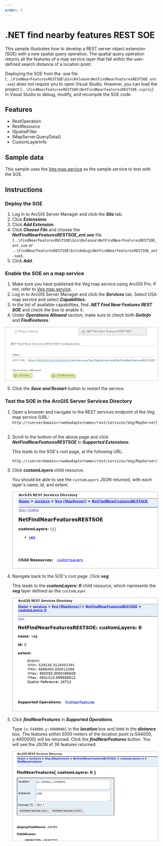 ```yaml
---
order: 5
---
```


# .NET find nearby features REST SOE
This sample illustrates how to develop a REST server object extension (SOE) with a new spatial query operation. The spatial query operation returns all the features of a map service layer that fall within the user-defined search distance of a location point.

Deploying the SOE from the .soe file (`..\FindNearFeaturesRESTSOE\bin\Release\NetFindNearFeaturesRESTSOE_ent.soe`) does not require you to open Visual Studio. However, you can load the project (`..\FindNearFeaturesRESTSOE\NetFindNearFeaturesRESTSOE.csproj`) in Visual Studio to debug, modify, and recompile the SOE code.


## Features
  * RestOperation
  * RestResource
  * ISpatialFilter
  * IMapServer.QueryData()
  * CustomLayerInfo


## Sample data
This sample uses the [Veg map service](../../../ReadMe.md#2-veg-service) as the sample service to test with the SOE.


## Instructions

### Deploy the SOE

1. Log in to ArcGIS Server Manager and click the ***Site*** tab.
2. Click ***Extensions***.
3. Click ***Add Extension***.
4. Click ***Choose File*** and choose the ***NetFindNearFeaturesRESTSOE_ent.soe*** file (`..\FindNearFeaturesRESTSOE\bin\Release\NetFindNearFeaturesRESTSOE_ent.soe` or `..\FindNearFeaturesRESTSOE\bin\Debug\NetFindNearFeaturesRESTSOE_ent.soe`).
5. Click ***Add***.

### Enable the SOE on a map service

1. Make sure you have published the Veg map service using ArcGIS Pro. If not, refer to [Veg map service](../../../ReadMe.md#2-veg-service).
2. Log in to ArcGIS Server Manager and click the ***Services*** tab. Select USA map service and select ***Capabilities***.
3. In the list of available capabilities, find ***.NET Find Near Features REST SOE*** and check the box to enable it.
4. Under ***Operations Allowed*** section, make sure to check both ***GetInfo*** and ***FindFeatures***.

![](../../../../images/netsp/NetFindRest1.png "Find near features REST SOE sample")

5. Click the ***Save and Restart*** button to restart the service.

### Test the SOE in the ArcGIS Server Services Directory

1. Open a browser and navigate to the REST services endpoint of the Veg map service (URL: `http://<serverdomain>/<webadaptorname>/rest/services/Veg/MapServer`).
2. Scroll to the bottom of the above page and click ***NetFindNearFeaturesRESTSOE*** in ***Supported Extensions***. 
   
   This leads to the SOE's root page, at the following URL:

   ```
   http://<serverdomain>/<webadaptorname>/rest/services/Veg/MapServer/exts/NetFindNearFeaturesRESTSOE
   ```
3. Click ***customLayers*** child resource. 

   You should be able to see the `customLayers` JSON returned, with each layer's name, id, and extent.
   
   ![](../../../../images/netsp/NetFindRest2.png "Find near features REST SOE sample")
   
4. Navigate back to the SOE's root page. Click ***veg***. 
 
   This leads to the ***customLayers: 0*** child resource, which represents the ***veg*** layer defined as the `customLayer`.

   ![](../../../../images/netsp/NetFindRest3.png "Find near features REST SOE sample")

5. Click ***findNearFeatures*** in ***Supported Operations***. 

   Type `{x:544000,y:4900000}` in the ***location*** box and `5000` in the ***distance*** box. The features within 5000 meters of the location point (x:544000, y:4900000) will be returned. Click the ***findNearFeatures*** button. You will see the JSON of 38 features returned.

   ![](../../../../images/netsp/NetFindRest4.png "Find near features REST SOE sample")
   
